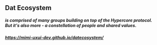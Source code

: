 ## Dat Ecosystem

##### is comprised of many groups building on top of the Hypercore protocol. But it's also more - a constellation of people and shared values.

##### https://mimi-uxui-dev.github.io/datecosystem/
